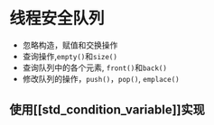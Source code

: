 # 线程安全队列

- 忽略构造，赋值和交换操作
- 查询操作,`empty()`和`size()`
- 查询队列中的各个元素, `front()`和`back()`
- 修改队列的操作，`push()`，`pop()`, `emplace()`

## 使用[[std_condition_variable]]实现

